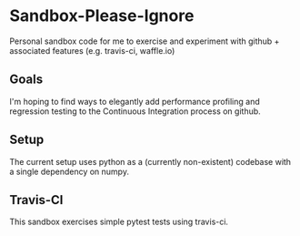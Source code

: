 # Sandbox-Please-Ignore
Personal sandbox code for me to exercise and experiment with github + associated features (e.g. travis-ci, waffle.io)

Goals
----

I'm hoping to find ways to elegantly add performance profiling and
regression testing to the Continuous Integration process on github.

Setup
----

The current setup uses python as a (currently non-existent) codebase
with a single dependency on numpy.

Travis-CI
----

This sandbox exercises simple pytest tests using travis-ci.